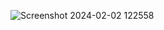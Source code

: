 
![Screenshot 2024-02-02 122558](https://github.com/717821l311/Product_Landing_page/assets/136913135/1b2bf08e-06c6-4672-8365-0140468faf16)
